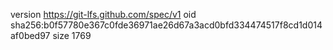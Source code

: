 version https://git-lfs.github.com/spec/v1
oid sha256:b0f57780e367c0fde36971ae26d67a3acd0bfd334474517f8cd1d014af0bed97
size 1769
